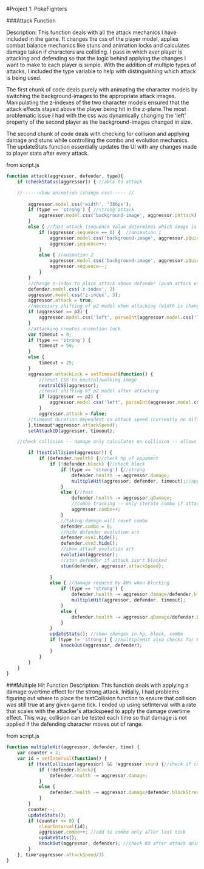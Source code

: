 #Project 1: PokeFighters

###Attack Function

Description: This function deals with all the attack mechanics I have included in the game. It changes the css of the player model, applies combat balance mechanics like stuns and animation locks and calculates damage taken if characters are colliding. I pass in which ever player is attacking and defending so that the logic behind applying the changes I want to make to each player is simple. With the addition of multiple types of attacks, I included the type variable to help with distinguishing which attack is being used.

The first chunk of code deals purely with animating the character models by switching the background-images to the appropriate attack images. Manipulating the z-indexes of the two character models ensured that the attack effects stayed above the player being hit in the z-plane.The most problematic issue I had with the css was dynamically changing the 'left' property of the second player as the background-images changed in size.

The second chunk of code deals with checking for collision and applying damage and stuns while controlling the combo and evolution mechanics. The updateStats function essentially updates the UI with any changes made to player stats after every attack. 

from script.js
```js
function attack(aggressor, defender, type){
    if (checkStatus(aggressor)) { //able to attack

	// -----show animation (change css)----- //
		
		aggressor.model.css('width', '386px');
		if (type == 'strong') { //strong attack
			aggressor.model.css('background-image', aggressor.pAttack);	
		}
		else { //fast attack (sequence value determines which image is used)
			if (aggressor.sequence == 0) {  //animation 1
				aggressor.model.css('background-image', aggressor.pQuickAttack1);
				aggressor.sequence++;
			}
			else { //animation 2
				aggressor.model.css('background-image', aggressor.pQuickAttack2);
				aggressor.sequence--;
			}
		}
		//change z-index to place attack above defender (push attack effects to the top)
		defender.model.css('z-index', 2)
		aggressor.model.css('z-index', 3);
		aggressor.attack = true;
		//necessary shifting of p2 model when attacking (width is changing)
		if (aggressor == p2) {
			aggressor.model.css('left', parseInt(aggressor.model.css('left'))-100);
		}
		//attacking creates animation lock
		var timeout = 0;
		if (type == 'strong') {
			timeout = 50;
		}
		else {
			timeout = 25;
		}
		aggressor.attackLock = setTimeout(function() {
			//reset CSS to neutral/walking image
			neutralCSS(aggressor);
			//reset shifting of p2 model after attacking
			if (aggressor == p2) {
				aggressor.model.css('left', parseInt(aggressor.model.css('left'))+100);
			}
			aggressor.attack = false;
		//timeout duration dependent on attack speed (currently no difference between the two players)
		},timeout*aggressor.attackSpeed);
		setAttackCD(aggressor, timeout);

	//check collision -- damage only calculates on collision -- allows players to attack anywhere on the field

		if (testCollision(aggressor)) {
			if (defender.health) {//check hp of opponent
				if (!defender.block) {//check block
					if (type == 'strong') {//strong
						defender.health -= aggressor.damage;
						multipleHit(aggressor, defender, timeout);//apply damage up to 2 times after initial tick
					}
					else {//fast
						defender.health -= aggressor.qDamage;
						//combo tracking -- only iterate combo if attack is not blocked
						aggressor.combo++;
					}
					//taking damage will reset combo
					defender.combo = 0;
					//hide defender evolution art
					defender.evo1.hide();
					defender.evo2.hide();
					//show attack evolution art
					evolution(aggressor);
					//stun defender if attack isn't blocked
					stun(defender, aggressor.attackSpeed);
					
				}
				else { //damage reduced by 80% when blocking
					if (type == 'strong') {
						defender.health -= aggressor.damage/defender.blockStrength;
						multipleHit(aggressor, defender, timeout);
					}
					else {
						defender.health -= aggressor.qDamage/defender.blockStrength;
					}
				}
				updateStats(); //show changes in hp, block, combo
				if (type != 'strong') { //multipleHit also checks for KO, so 'strong' is being filtered
					knockOut(aggressor, defender);
				}
			}
		}
	}	
}
```

###Multiple Hit Function
Description: This function deals with applying a damage overtime effect for the strong attack. Initially, I had problems figuring out where to place the testCollision function to ensure that collision was still true at any given game tick. I ended up using setInterval with a rate that scales with the attacker's attackspeed to apply the damage overtime effect. This way, collision can be tested each time so that damage is not applied if the defending character moves out of range.

from script.js
```js
function multipleHit(aggressor, defender, time) {
	var counter = 2;
	var id = setInterval(function() {
		if (testCollision(aggressor) && !aggressor.stun) {//check if collision is still true and not flinching
			if (!defender.block){
				defender.health -= aggressor.damage;
			}
			else {
				defender.health -= aggressor.damage/defender.blockStrength;
			}
		}
		counter--;
		updateStats();
		if (counter <= 0) {
			clearInterval(id);
			aggressor.combo++; //add to combo only after last tick
			updateStats();
			knockOut(aggressor, defender); //check KO after attack animation ends
		}
	}, time*aggressor.attackSpeed/3)
}
```